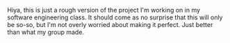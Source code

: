 Hiya, this is just a rough version of the project I'm working on in my software engineering class.
It should come as no surprise that this will only be so-so, but I'm not overly worried about making it perfect.
Just better than what my group made.